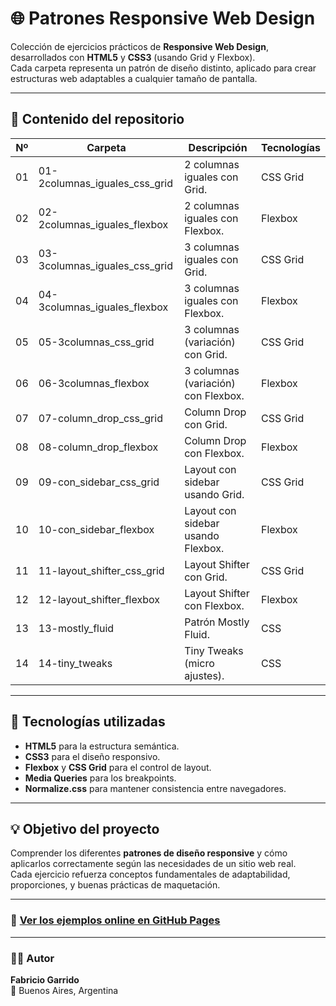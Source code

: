 # 🌐 Patrones Responsive Web Design

Colección de ejercicios prácticos de **Responsive Web Design**, desarrollados con **HTML5** y **CSS3** (usando Grid y Flexbox).  
Cada carpeta representa un patrón de diseño distinto, aplicado para crear estructuras web adaptables a cualquier tamaño de pantalla.

---

## 📁 Contenido del repositorio


| Nº | Carpeta                         | Descripción                                  | Tecnologías |
|----|---------------------------------|----------------------------------------------|-------------|
| 01 | 01-2columnas_iguales_css_grid   | 2 columnas iguales con Grid.                 | CSS Grid    |
| 02 | 02-2columnas_iguales_flexbox    | 2 columnas iguales con Flexbox.              | Flexbox     |
| 03 | 03-3columnas_iguales_css_grid   | 3 columnas iguales con Grid.                 | CSS Grid    |
| 04 | 04-3columnas_iguales_flexbox    | 3 columnas iguales con Flexbox.              | Flexbox     |
| 05 | 05-3columnas_css_grid           | 3 columnas (variación) con Grid.             | CSS Grid    |
| 06 | 06-3columnas_flexbox            | 3 columnas (variación) con Flexbox.          | Flexbox     |
| 07 | 07-column_drop_css_grid         | Column Drop con Grid.                        | CSS Grid    |
| 08 | 08-column_drop_flexbox          | Column Drop con Flexbox.                     | Flexbox     |
| 09 | 09-con_sidebar_css_grid         | Layout con sidebar usando Grid.              | CSS Grid    |
| 10 | 10-con_sidebar_flexbox          | Layout con sidebar usando Flexbox.           | Flexbox     |
| 11 | 11-layout_shifter_css_grid      | Layout Shifter con Grid.                     | CSS Grid    |
| 12 | 12-layout_shifter_flexbox       | Layout Shifter con Flexbox.                  | Flexbox     |
| 13 | 13-mostly_fluid                 | Patrón Mostly Fluid.                         | CSS         |
| 14 | 14-tiny_tweaks                  | Tiny Tweaks (micro ajustes).                 | CSS         |


---

## 🧱 Tecnologías utilizadas
- **HTML5** para la estructura semántica.
- **CSS3** para el diseño responsivo.
- **Flexbox** y **CSS Grid** para el control de layout.
- **Media Queries** para los breakpoints.
- **Normalize.css** para mantener consistencia entre navegadores.

---

## 💡 Objetivo del proyecto
Comprender los diferentes **patrones de diseño responsive** y cómo aplicarlos correctamente según las necesidades de un sitio web real.  
Cada ejercicio refuerza conceptos fundamentales de adaptabilidad, proporciones, y buenas prácticas de maquetación.

---

### 🔗 [Ver los ejemplos online en GitHub Pages](https://fabrogarrido.github.io/css-layout-practicas-1/)

---

### 👨‍💻 Autor
**Fabricio Garrido**  
📍 Buenos Aires, Argentina  
